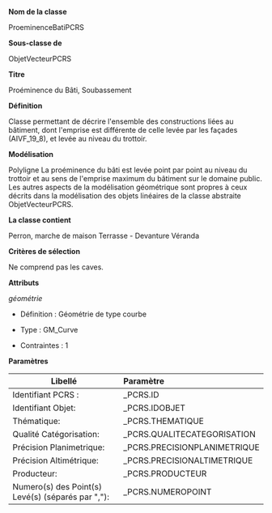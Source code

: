 **Nom de la classe**

ProeminenceBatiPCRS

**Sous-classe de**

ObjetVecteurPCRS

**Titre**

Proéminence du Bâti, Soubassement

**Définition**

Classe permettant de décrire l'ensemble des constructions liées au bâtiment, dont l'emprise est différente de celle levée par les façades (AIVF_19_8), et levée au niveau du trottoir.

**Modélisation**

Polyligne La proéminence du bâti est levée point par point au niveau du trottoir et au sens de l'emprise maximum du bâtiment sur le domaine public.
Les autres aspects de la modélisation géométrique sont propres à  ceux décrits dans la modélisation des objets linéaires de la classe abstraite ObjetVecteurPCRS.

**La classe contient**

Perron, marche de maison
Terrasse - Devanture
Véranda

**Critères de sélection**

Ne comprend pas les caves.

**Attributs**

*géométrie*

- Définition : Géométrie de type courbe

- Type : GM_Curve

- Contraintes : 1

**Paramètres**

| Libellé | Paramètre |
| ---------|:-------------|
|Identifiant PCRS :|_PCRS.ID|
|Identifiant Objet:|_PCRS.IDOBJET|
|Thématique:|_PCRS.THEMATIQUE|
|Qualité Catégorisation:|_PCRS.QUALITECATEGORISATION|
|Précision Planimetrique:|_PCRS.PRECISIONPLANIMETRIQUE|
|Précision Altimétrique:|_PCRS.PRECISIONALTIMETRIQUE|
|Producteur:|_PCRS.PRODUCTEUR|
|Numero(s) des Point(s) Levé(s) (séparés par ","):|_PCRS.NUMEROPOINT|

